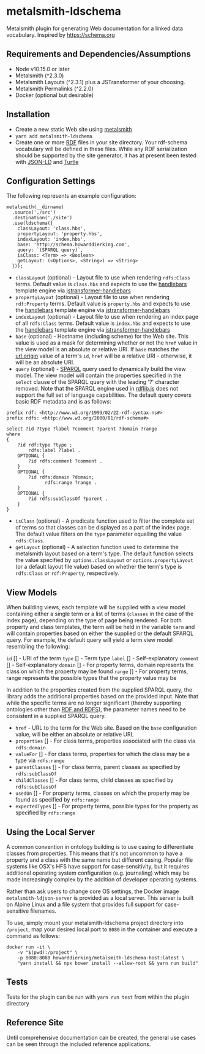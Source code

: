 # metalsmith-ldschema
Metalsmith plugin for generating Web documentation for a linked data vocabulary. Inspired by https://schema.org

## Requirements and Dependencies/Assumptions
* Node v10.15.0 or later
* Metalsmith (^2.3.0)
* Metalsmith Layouts (^2.3.1) plus a JSTransformer of your choosing.
* Metalsmith Permalinks (^2.2.0)
* Docker (optional but desirable)

## Installation
* Create a new static Web site using [metalsmith](http://www.metalsmith.io/)
* `yarn add metalsmith-ldschema`
* Create one or more [RDF](https://www.w3.org/TR/rdf11-concepts/) files in your site directory. Your rdf-schema vocabulary will be defined in these files. While any RDF serialization should be supported by the site generator, it has at present been tested with [JSON-LD](http://json-ld.org/) and [Turtle](https://www.w3.org/TeamSubmission/turtle/)

## Configuration Settings

The following represents an example configuration:

```
metalsmith(__dirname)
  .source('./src')
  .destination('./site')
  .use(ldschema({
    classLayout: 'class.hbs',
    propertyLayout: 'property.hbs',
    indexLayout: 'index.hbs',
    base: 'http://schema.howarddierking.com',
    query: `(SPARQL query)`,
    isClass: <Term> => <Boolean>
    getLayout: (<Options>, <String>) => <String>
  }));
```

* `classLayout` (optional) - Layout file to use when rendering `rdfs:Class` terms. Default value is `class.hbs` and expects to use the [handlebars](https://handlebarsjs.com/) template engine via [jstransformer-handlebars](https://github.com/jstransformers/jstransformer-handlebars)
* `propertyLayout` (optional) - Layout file to use when rendering `rdf:Property` terms. Default value is `property.hbs` and expects to use the [handlebars](https://handlebarsjs.com/) template engine via [jstransformer-handlebars](https://github.com/jstransformers/jstransformer-handlebars)
* `indexLayout` (optional) - Layout file to use when rendering an index page of all `rdfs:Class` terms. Default value is `index.hbs` and expects to use the [handlebars](https://handlebarsjs.com/) template engine via [jstransformer-handlebars](https://github.com/jstransformers/jstransformer-handlebars)
* `base` (optional) - Hostname (including scheme) for the Web site. This value is used as a mask for determining whether or not the `href` value in the view model is an absolute or relative URI. If `base` matches the [url.origin](https://nodejs.org/api/url.html#url_url_origin) value of a term's `id`, `href` will be a relative URI - otherwise, it will be an absolute URI.
* `query` (optional) - [SPARQL](https://www.w3.org/TR/rdf-sparql-query/) query used to dynamically build the view model. The view model will contain the properties specified in the `select` clause of the SPARQL query with the leading '?' character removed. Note that the SPARQL engine used in [rdflib.js](https://github.com/linkeddata/rdflib.js) does not support the full set of language capabilities. The default query covers basic RDF metadata and is as follows:

```
prefix rdf: <http://www.w3.org/1999/02/22-rdf-syntax-ns#> 
prefix rdfs: <http://www.w3.org/2000/01/rdf-schema#> 

select ?id ?type ?label ?comment ?parent ?domain ?range
where 
{ 
    ?id rdf:type ?type ;
        rdfs:label ?label .
    OPTIONAL { 
        ?id rdfs:comment ?comment . 
    }
    OPTIONAL { 
        ?id rdfs:domain ?domain;
              rdfs:range ?range .
    }
    OPTIONAL {
        ?id rdfs:subClassOf ?parent .
    }
}
```

* `isClass` (optional) - A predicate function used to filter the complete set of terms so that classes can be displayed as a part of the index page. The default value filters on the `type` parameter equalling the value `rdfs:Class`.
* `getLayout` (optional) - A selection function used to determine the metalsmith layout based on a term's type. The default function selects the value specified by `options.classLayout` or `options.propertyLayout` (or a default layout file value) based on whether the term's type is `rdfs:Class` or `rdf:Property`, respectively.

## View Models
When building views, each template will be supplied with a view model containing either a single term or a list of terms (`classes` in the case of the index page), depending on the type of page being rendered. For both property and class templates, the term will be held in the variable `term` and will contain properties based on either the supplied or the default SPARQL query. For example, the default query will yield a term view model resembling the following:

`id` [<URI>] - URI of the term
`type` [<URI>] - Term type
`label` [<String>] - Self-explanatory
`comment` [<String>] - Self-explanatory
`domain` [<URI>] - For property terms, domain represents the class on which the property may be found
`range` [<URI>] - For property terms, range represents the possible types that the property value may be

In addition to the properties created from the supplied SPARQL query, the library adds the additional properties based on the provided input. Note that while the specific terms are no longer significant (thereby supporting ontologies other than [RDF and RDFS](https://www.w3.org/TR/rdf11-mt/)), the parameter names need to be consistent in a supplied SPARQL query.

* `href` <String> - URL to the term for the Web site. Based on the `base` configuration value, will be either an absolute or relative URL
* `properties` [<Term>] - For class terms, properties associated with the class via `rdfs:domain`
* `valueFor` [<Term>] - For class terms, properties for which the class may be a type via `rdfs:range`
* `parentClasses` [<Term>] - For class terms, parent classes as specified by `rdfs:subClassOf`
* `childClasses` [<Term>] - For class terms, child classes as specified by `rdfs:subClassOf`
* `usedOn` [<Term>] - For property terms, classes on which the property may be found as specified by `rdfs:range`
* `expectedTypes` [<Term>] - For property terms, possible types for the property as specified by `rdfs:range`

## Using the Local Server

A common convention in ontology building is to use casing to differentiate classes from properties. This means that it's not uncommon to have a property and a class with the same name but different casing. Popular file systems like OSX's HFS have support for case-sensitivity, but it requires additional operating system configuration (e.g. journaling) which may be made increasingly complex by the addition of developer operating systems.

Rather than ask users to change core OS settings, the Docker image `metalsmith-ldjson-server` is provided as a local server. This server is built on Alpine Linux and a file system that provides full support for case-sensitive filenames.

To use, simply mount your metalsmith-ldschema project directory into `/project`, map your desired local port to `8080` in the container and execute a command as follows: 

```
docker run -it \
    -v "$(pwd):/project" \
    -p 8080:8080 howarddierking/metalsmith-ldschema-host:latest \
    "yarn install && npx bower install --allow-root && yarn run build"
```

## Tests

Tests for the plugin can be run with `yarn run test` from within the plugin directory

## Reference Site
Until comprehensive documentation can be created, the general use cases can be seen through the included reference applications.
